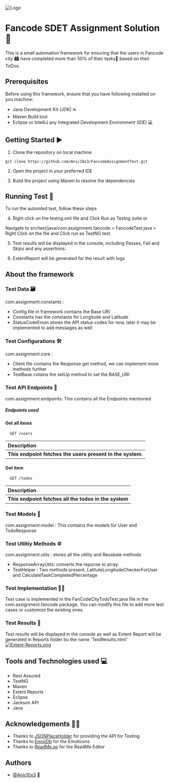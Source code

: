 
![Logo](https://encrypted-tbn0.gstatic.com/images?q=tbn:ANd9GcT1naYJPWoG7nzRH8s32xPtFRd4BfnV80gL2kwyTPeY&s)
# Fancode SDET Assignment Solution 📒

This is a small automation framework for ensuring that the users in Fancode city 🏙️ have completed more than 50% of their tasks📜 based on their ToDos.

## Prerequisites
Before using this framework, ensure that you have following installed on you machine:

* Java Development Kit (JDK) ☕
* Maven Build tool
* Eclipse or IntelliJ any Integrated Development Environment (IDE) 💻

## Getting Started ▶️


1. Clone the repository on local machine
  ```console
git clone https://github.com/Anic10x3/FancodeAssignmentTest.git
```
2. Open the project in your preferred IDE

3. Build the project using Maven to resolve the dependencies

## Running Test 🏃
To run the automted test, follow these steps

4. Right click on the testng.xml file and Click Run as Testng suite or

Navigate to src/test/java/com.assignment.fancode > FancodeTest.java > Right Click on the file and Click run as TestNG test.

5. Test results will be displayed in the console, including Passes, Fail and Skips and any assertions.

6. ExtentReport will be generated for the result with logs 

## About the framework
### Test Data 🗃️
  com.assignment.constants :
  * Config file in framework contains the Base URI
  * Constants has the constants for Longitude and Latitude
  * StatusCodeEnum stores the API status codes for now, later it may be implemented to add messages as well
 
### Test Configurations 🛠️
 com.assignment.core :
  * Client file contains the Response get method, we can implement more methods further
  * TestBase cotains the setUp method to set the BASE_URI

### Test API Endpoints 🔗
 com.assignment.endpoints: This contains all the Endpoints mentioned

##### Endpoints used

#### Get all items

```https://jsonplaceholder.typicode.com
  GET /users
```

| Description                |
| :------------------------- |
| **This endpoint fetches the users present in the system**.  |

#### Get item

```https://jsonplaceholder.typicode.com
  GET /todos
```

| Description                       |
| :-------------------------------- |
 **This endpoint fetches all the todos in the system** |

### Test Models 🧪
com.assignment.model : This contains the models for User and TodoResponse

### Test Utlitiy Methods ⚙️
com.assignment.utils : stores all the utility and Reusbale methods
*  ResponseArrayUtils: converts the reponse to array.
*  TestHelper : Two methods present, LatituteLongitudeCheckerForUser and CalculateTaskCompletedPercentage

### Test Implementation ✍🏻
Test case is implemented in the FanCodeCityTodoTest.java file in the com.assignment.fancode package. You can modify this file to add more test cases or customize the existing ones.

### Test Results 🚀
Test results will be displayed in the console as well as Extent Report will be generated in Reports folder bu the name 'TestResults.html'
[![Extent-Reports.png](https://i.postimg.cc/sDTXP5k6/Extent-Reports.png)](https://postimg.cc/zVR88HXK)

## Tools and Technologies used 💻
* Rest Assured
* TestNG
* Maven
* Extent Reports
* Eclipse
* Jackson API
* Java


## Acknowledgements 🤝🏻

 - Thanks to [JSONPlaceHolder](https://jsonplaceholder.typicode.com/) for providing the API for Testing
 - Thanks to [EmojiDb](https://emojidb.org/getting-started-emojis?user_typed_query=1&utm_source=user_search/) for the Emoticons
 - Thanks to [ReadMe.so](https://readme.so/editor) for the ReadMe Editor


## Authors

- [@Anic10x3](https://github.com/Anic10x3) 🧙

